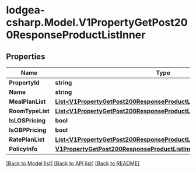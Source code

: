 
# lodgea-csharp.Model.V1PropertyGetPost200ResponseProductListInner

## Properties

Name | Type | Description | Notes
------------ | ------------- | ------------- | -------------
**PropertyId** | **string** |  | [optional] 
**Name** | **string** |  | [optional] 
**MealPlanList** | [**List&lt;V1PropertyGetPost200ResponseProductListInnerMealPlanListInner&gt;**](V1PropertyGetPost200ResponseProductListInnerMealPlanListInner.md) |  | [optional] 
**RoomTypeList** | [**List&lt;V1PropertyGetPost200ResponseProductListInnerRoomTypeListInner&gt;**](V1PropertyGetPost200ResponseProductListInnerRoomTypeListInner.md) |  | [optional] 
**IsLOSPricing** | **bool** |  | [optional] 
**IsOBPPricing** | **bool** |  | [optional] 
**RatePlanList** | [**List&lt;V1PropertyGetPost200ResponseProductListInnerRatePlanListInner&gt;**](V1PropertyGetPost200ResponseProductListInnerRatePlanListInner.md) |  | [optional] 
**PolicyInfo** | [**V1PropertyGetPost200ResponseProductListInnerPolicyInfo**](V1PropertyGetPost200ResponseProductListInnerPolicyInfo.md) |  | [optional] 

[[Back to Model list]](../README.md#documentation-for-models)
[[Back to API list]](../README.md#documentation-for-api-endpoints)
[[Back to README]](../README.md)

